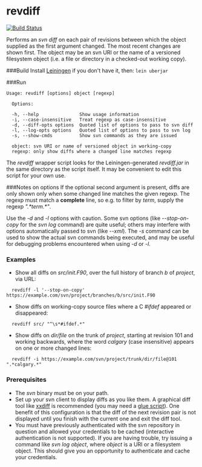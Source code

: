 revdiff
=======
[![Build Status](https://travis-ci.org/maddenp/revdiff.svg)](https://travis-ci.org/maddenp/revdiff)

Performs an _svn diff_ on each pair of revisions between which the object supplied as the first argument changed. The most recent changes are shown first. The object may be an svn URI or the name of a versioned filesystem object (i.e. a file or directory in a checked-out working copy).

###Build
Install [Leiningen](http://leiningen.org/) if you don't have it, then: `lein uberjar`

###Run
````
Usage: revdiff [options] object [regexp]

  Options:

  -h, --help               Show usage information
  -i, --case-insensitive   Treat regexp as case-insensitive
  -d, --diff-opts options  Quoted list of options to pass to svn diff
  -l, --log-opts options   Quoted list of options to pass to svn log
  -s, --show-cmds          Show svn commands as they are issued

  object: svn URI or name of versioned object in working-copy
  regexp: only show diffs where a changed line matches regexp
````
The _revdiff_ wrapper script looks for the Leiningen-generated _revdiff.jar_ in the same directory as the script itself. It may be convenient to edit this script for your own use.

###Notes on options
If the optional second argument is present, diffs are only shown only when some changed line matches the given regexp. The regexp must match a **complete** line, so e.g. to filter by _term_, supply the regexp _".\*term.\*"_.

Use the _-d_ and _-l_ options with caution. Some svn options (like _--stop-on-copy_ for the _svn log_ command) are quite useful; others may interfere with options automatically passed to svn (like _--xml_). The _-s_ command can be used to show the actual svn commands being executed, and may be useful for debugging problems encountered when using _-d_ or _-l_.

### Examples
* Show all diffs on _src/init.F90_, over the full history of branch _b_ of _project_, via URL:
````
  revdiff -l '--stop-on-copy' https://example.com/svn/project/branches/b/src/init.F90
````
* Show diffs on working-copy source files where a C _#ifdef_ appeared or disappeared:
````
  revdiff src/ "^\s*#ifdef.*"
````
* Show diffs on _dir/file_ on the trunk of _project_, starting at revision 101 and working backwards, where the word _calgary_ (case insensitive) appears on one or more changed lines:
````
  revdiff -i https://example.com/svn/project/trunk/dir/file@101 ".*calgary.*"
````
### Prerequisites
- The _svn_ binary must be on your path.
- Set up your svn client to display diffs as you like them. A graphical diff tool like [xxdiff](http://furius.ca/xxdiff) is recommended (you may need a [glue script](http://svnbook.red-bean.com/en/1.6/svn.advanced.externaldifftools.html#svn.advanced.externaldifftools.diff)). One benefit of this configuration is that the diff of the next revision pair is not displayed until you finish with the current one and exit the diff tool.
- You must have previously authenticated with the svn repository in question and allowed your credentials to be cached (interactive authentication is not supported). If you are having trouble, try issuing a command like _svn log object_, where _object_ is a URI or a filesystem object. This should give you an opportunity to authenticate and cache your credentials.
